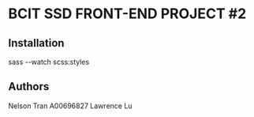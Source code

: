 # BCIT SSD FRONT-END PROJECT #2

## Installation

sass --watch scss:styles

## Authors
Nelson Tran A00696827
Lawrence Lu